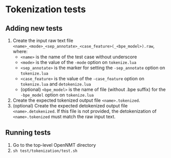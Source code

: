 # Tokenization tests

## Adding new tests

1. Create the input raw text file `<name>_<mode>_<sep_annotate>_<case_feature>(_<bpe_model>).raw`, where:
   * `<name>` is the name of the test case without underscore
   * `<mode>` is the value of the `-mode` option on `tokenize.lua`
   * `<sep_annotate>` is the marker for setting the `-sep_annotate` option on `tokenize.lua`
   * `<case_feature>` is the value of the `-case_feature` option on `tokenize.lua` and `detokenize.lua`
   * (optional) `<bpe_model>` is the name of file (without .bpe suffix) for the `-bpe_model` option on `tokenize.lua`
2. Create the expected tokenized output file `<name>.tokenized`.
3. (optional) Create the expected detokenized output file `<name>.detokenized`.
   If this file is not provided, the detokenization of `<name>.tokenized` must match the raw input text.

## Running tests

1. Go to the top-level OpenNMT directory
2. `sh test/tokenization/test.sh`
